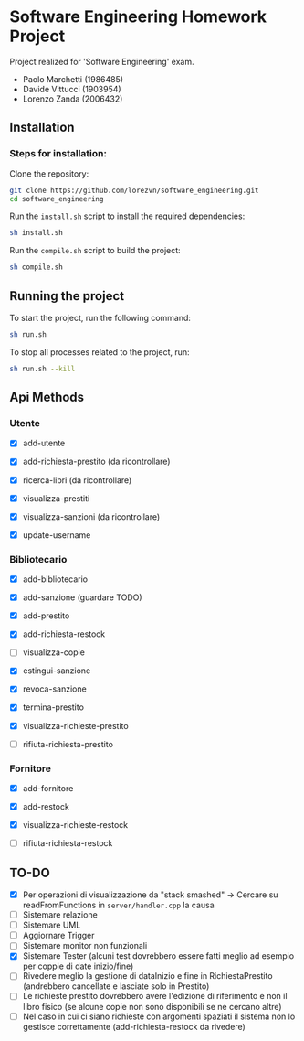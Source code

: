 # Software Engineering Homework Project

Project realized for 'Software Engineering' exam.

- Paolo Marchetti (1986485)
- Davide Vittucci (1903954)
- Lorenzo Zanda (2006432)

## Installation
### Steps for installation:

Clone the repository:
```sh
git clone https://github.com/lorezvn/software_engineering.git
cd software_engineering
```

Run the `install.sh` script to install the required dependencies:
```sh
sh install.sh
```
Run the `compile.sh` script to build the project:
```sh
sh compile.sh
```

## Running the project

To start the project, run the following command:
```sh
sh run.sh
```

To stop all processes related to the project, run:
```sh
sh run.sh --kill
```

## Api Methods


### Utente
- [x] add-utente
- [x] add-richiesta-prestito (da ricontrollare)
- [x] ricerca-libri (da ricontrollare)
- [x] visualizza-prestiti 
- [x] visualizza-sanzioni (da ricontrollare)
- [x] update-username


### Bibliotecario
- [x] add-bibliotecario
- [x] add-sanzione (guardare TODO)
- [x] add-prestito
- [x] add-richiesta-restock
- [ ] visualizza-copie
- [x] estingui-sanzione
- [x] revoca-sanzione
- [x] termina-prestito
- [x] visualizza-richieste-prestito
- [ ] rifiuta-richiesta-prestito


### Fornitore
- [x] add-fornitore
- [x] add-restock
- [x] visualizza-richieste-restock
- [ ] rifiuta-richiesta-restock


## TO-DO
- [x] Per operazioni di visualizzazione da "stack smashed" -> Cercare su readFromFunctions in `server/handler.cpp` la causa
- [ ] Sistemare relazione
- [ ] Sistemare UML 
- [ ] Aggiornare Trigger
- [ ] Sistemare monitor non funzionali
- [x] Sistemare Tester (alcuni test dovrebbero essere fatti meglio ad esempio per coppie di date inizio/fine)
- [ ] Rivedere meglio la gestione di dataInizio e fine in RichiestaPrestito (andrebbero cancellate e lasciate solo in Prestito)
- [ ] Le richieste prestito dovrebbero avere l'edizione di riferimento e non il libro fisico (se alcune copie non sono disponibili se ne cercano altre)
- [ ] Nel caso in cui ci siano richieste con argomenti spaziati il sistema non lo gestisce correttamente (add-richiesta-restock da rivedere)

